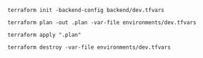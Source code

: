 ```
terraform init -backend-config backend/dev.tfvars
```

```
terraform plan -out .plan -var-file environments/dev.tfvars
```

```
terraform apply ".plan"
```

```
terraform destroy -var-file environments/dev.tfvars
```